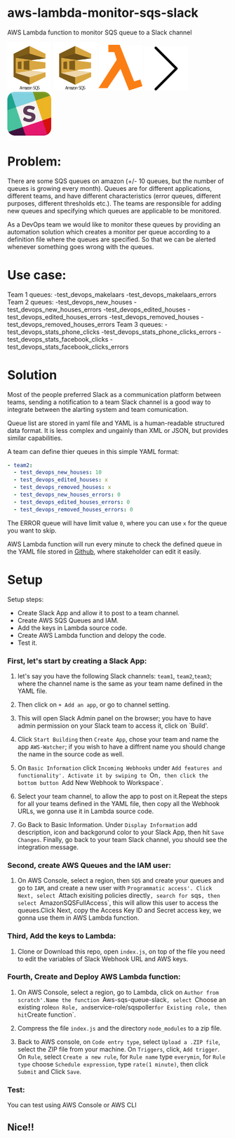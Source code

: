 # aws-lambda-monitor-sqs-slack
AWS Lambda function to monitor SQS queue to a Slack channel

<img width="100" src="https://github.com/Babug01/AWS-SQS-Project/blob/master/imgs/sqs.png"/>  <img width="100" src="https://github.com/Babug01/AWS-SQS-Project/blob/master/imgs/sqs.png"/>  <img width="100" src="https://github.com/Babug01/AWS-SQS-Project/blob/master/imgs/lambda.png"/>  <img width="100" src="https://github.com/Babug01/AWS-SQS-Project/blob/master/imgs/arrow.png"/>  
<img width="100" src="https://github.com/Babug01/AWS-SQS-Project/blob/master/imgs/slack.png"/>

# Problem:

There are some SQS queues on amazon (+/- 10 queues, but the number of queues is growing every month). Queues are for different applications, different teams, and have different characteristics (error queues, different purposes, different thresholds etc.). The teams are responsible for adding new queues and specifying which queues are applicable to be monitored.

As a DevOps team we would like to monitor these queues by providing an automation solution which creates a monitor per queue according to a definition file where the queues are specified. So that we can be alerted whenever something goes wrong with the queues.

# Use case:
Team 1 queues:
-test_devops_makelaars
-test_devops_makelaars_errors
Team 2 queues:
-test_devops_new_houses
-test_devops_new_houses_errors
-test_devops_edited_houses
-test_devops_edited_houses_errors
-test_devops_removed_houses
-test_devops_removed_houses_errors
Team 3 queues:
-test_devops_stats_phone_clicks
-test_devops_stats_phone_clicks_errors
-test_devops_stats_facebook_clicks
-test_devops_stats_facebook_clicks_errors

# Solution
Most of the people preferred Slack as a communication platform between teams, sending a notification to a team Slack channel is a good way to integrate between the alarting system and team comunication.

Queue list are stored in yaml file and YAML is a human-readable structured data format. It is less complex and ungainly than XML or JSON, but provides similar capabilities.

A team can define thier queues in this simple YAML format:
   ```YAML
   - team2:
     - test_devops_new_houses: 10
     - test_devops_edited_houses: x
     - test_devops_removed_houses: x
     - test_devops_new_houses_errors: 0
     - test_devops_edited_houses_errors: 0
     - test_devops_removed_houses_errors: 0
   ```
The ERROR queue will have limit value `0`, where you can use `x` for the queue you want to skip.

AWS Lambda function will run every minute to check the defined queue in the YAML file stored in [Github](https://github.com/Babug01/AWS-SQS-Project/blob/master/queues.yaml), where stakeholder can edit it easily.

# Setup

Setup steps:
- Create Slack App and allow it to post to a team channel.
- Create AWS SQS Queues and IAM.
- Add the keys in Lambda source code.
- Create AWS Lambda function and delopy the code.
- Test it.

### First, let's start by creating a Slack App:
1. let's say you have the following Slack channels: `team1`, `team2`,`team3`; where the channel name is the same as your team name defined in the YAML file.

2. Then click on `+ Add an app`, or go to channel setting.

3. This will open Slack Admin panel on the browser; you have to have admin permission on your Slack team to access it, click on `Build'.

4. Click `Start Building` then `Create App`, chose your team and name the app `AWS-Watcher`; if you wish to have a diffrent name you should change the name in the source code as well.

5. On `Basic Information` click `Incoming Webhooks` under `Add features and functionality'. Activate it by swiping to `On`, then click the bottom button `Add New Webhook to Workspace`.

6. Select your team channel, to allow the app to post on it.Repeat the steps for all your teams defined in the YAML file, then copy all the Webhook URLs, we gonna use it in Lambda source code.

7. Go Back to Basic Information. Under `Display Information` add description, icon and backgorund color to your Slack App, then hit `Save Changes`. Finally, go back to your team Slack channel, you should see the integration message.

### Second, create AWS Queues and the IAM user:
1. On AWS Console, select a region, then `SQS` and create your queues and go to `IAM`, and create a new user with `Programmatic access'.
Click Next, select `Attach exisiting policies directly`, search for `sqs`, then select `AmazonSQSFullAccess`, this will allow this user to access the queues.Click Next, copy the Access Key ID and Secret access key, we gonna use them in AWS Lambda function.

### Third, Add the keys to Lambda:
1. Clone or Download this repo, open `index.js`, on top of the file you need to edit the variables of Slack Webhook URL and AWS keys.

### Fourth, Create and Deploy AWS Lambda function:
1. On AWS Console, select a region, go to Lambda, click on `Author from scratch'.Name the function `Aws-sqs-queue-slack`, select `Choose an existing role` on Role, and `service-role/sqspoller` for Existing role, then hit `Create function`.

2. Compress the file `index.js` and the directory `node_modules` to a zip file.

3. Back to AWS console, on `Code entry type`, select `Upload a .ZIP file`, select the ZIP file from your machine. On `Triggers`, click, `Add trigger`. On `Rule`, select `Create a new rule`, for `Rule name` type `everymin`, for `Rule type` choose `Schedule expression`, type `rate(1 minute)`, then click `Submit` and Click `Save`.

### Test:
You can test using AWS Console or AWS CLI

## Nice!!
